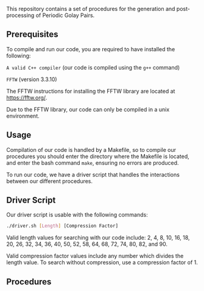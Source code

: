 This repository contains a set of procedures for the generation and post-processing of Periodic Golay Pairs.

## Prerequisites

To compile and run our code, you are required to have installed the following:

```A valid C++ compiler``` (our code is compiled using the ```g++``` command)

```FFTW``` (version 3.3.10)

The FFTW instructions for installing the FFTW library are located at https://fftw.org/.

Due to the FFTW library, our code can only be compiled in a unix environment.

## Usage

Compilation of our code is handled by a Makefile, so to compile our procedures you should enter the directory where the Makefile is located, and enter the bash command ```make```, ensuring no errors are produced.

To run our code, we have a driver script that handles the interactions between our different procedures.

## Driver Script

Our driver script is usable with the following commands:

```bash
./driver.sh [Length] [Compression Factor]
```

Valid length values for searching with our code include: 2, 4, 8, 10, 16, 18, 20, 26, 32, 34, 36, 40, 50, 52, 58, 64, 68, 72, 74, 80, 82, and 90.

Valid compression factor values include any number which divides the length value. To search without compression, use a compression factor of 1.

## Procedures



